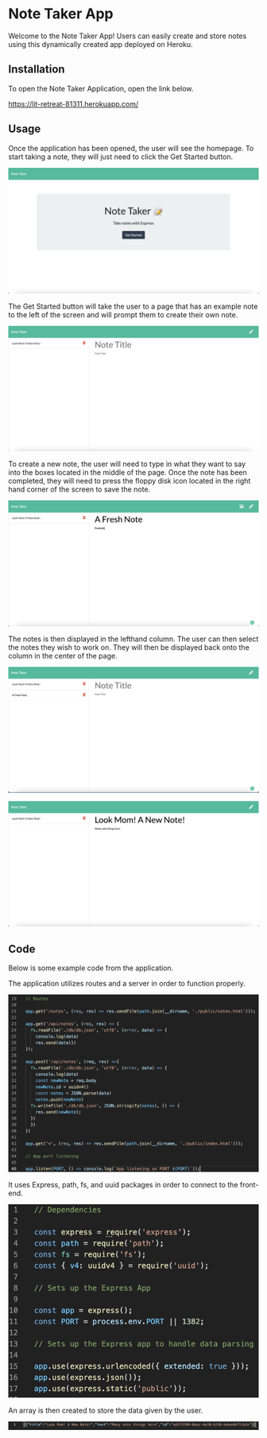 # Note Taker App

Welcome to the Note Taker App! Users can easily create and store notes using this dynamically created app deployed on Heroku.

## Installation

To open the Note Taker Application, open the link below.

https://lit-retreat-81311.herokuapp.com/

## Usage

Once the application has been opened, the user will see the homepage. To start taking a note, they will just need to click the Get Started button.

!['Homepage'](https://github.com/rhowe20/Note-Taker-App/blob/main/images/homepage.png)

The Get Started button will take the user to a page that has an example note to the left of the screen and will prompt them to create their own note.

!['New-Note'](https://github.com/rhowe20/Note-Taker-App/blob/main/images/note-title-screen.png)

To create a new note, the user will need to type in what they want to say into the boxes located in the middle of the page. Once the note has been completed, they will need to press the floppy disk icon located in the right hand corner of the screen to save the note.

!['Create-New-Note'](https://github.com/rhowe20/Note-Taker-App/blob/main/images/create-new-note.png)

The notes is then displayed in the lefthand column. The user can then select the notes they wish to work on. They will then be displayed back onto the column in the center of the page.

!['Note-Created'](https://github.com/rhowe20/Note-Taker-App/blob/main/images/notes-created.png)

!['Note-Selected'](https://github.com/rhowe20/Note-Taker-App/blob/main/images/select-new-note.png)

## Code

Below is some example code from the application.

The application utilizes routes and a server in order to function properly.

!['Routes'](https://github.com/rhowe20/Note-Taker-App/blob/main/images/route-code.png)

It uses Express, path, fs, and uuid packages in order to connect to the front-end.

!['Dependencies'](https://github.com/rhowe20/Note-Taker-App/blob/main/images/dependencies-express-code.png)

An array is then created to store the data given by the user.

!['Array'](https://github.com/rhowe20/Note-Taker-App/blob/main/images/array-created.png)
